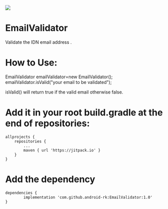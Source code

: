 [![](https://jitpack.io/v/android-rk/EmailValidator.svg)](https://jitpack.io/#android-rk/EmailValidator)

# EmailValidator
Validate the IDN email address .

# How to Use:
EmailValidator emailValidator=new EmailValidator();
emailValidator.isValid("your email to be validated");

isValid() will return true if the valid email otherwise false.


# Add it in your root build.gradle at the end of repositories:

	allprojects {
		repositories {
			...
			maven { url 'https://jitpack.io' }
		}
	}
# Add the dependency

	dependencies {
	        implementation 'com.github.android-rk:EmailValidator:1.0'
	}
